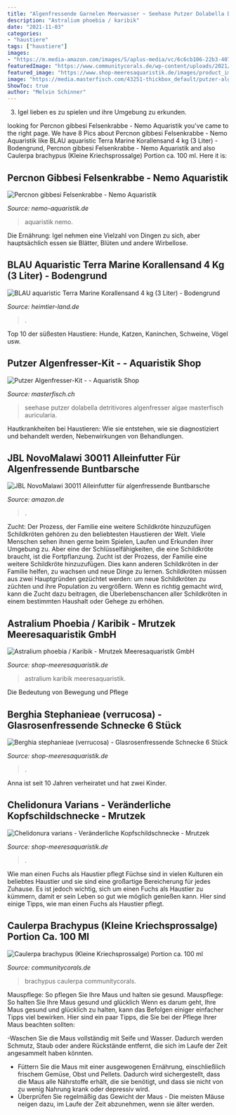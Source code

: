 ```yaml
---
title: "Algenfressende Garnelen Meerwasser ~ Seehase Putzer Dolabella Detritivores Algenfresser Algae Masterfisch Auricularia"
description: "Astralium phoebia / karibik"
date: "2021-11-03"
categories:
- "haustiere"
tags: ["haustiere"]
images:
- "https://m.media-amazon.com/images/S/aplus-media/vc/6c6cb106-22b3-4078-ad25-f7ce6f5e15a7._SR150,300_.jpg"
featuredImage: "https://www.communitycorals.de/wp-content/uploads/2021/01/20210129_184442-955x800.jpg"
featured_image: "https://www.shop-meeresaquaristik.de/images/product_images/info_images/1784_0.jpg"
image: "https://media.masterfisch.com/43251-thickbox_default/putzer-algenfresser-kit.jpg"
ShowToc: true
author: "Melvin Schinner"
---
```



3. Igel lieben es zu spielen und ihre Umgebung zu erkunden.

	

		
looking for Percnon gibbesi Felsenkrabbe - Nemo Aquaristik you've came to the right page. We have 8 Pics about Percnon gibbesi Felsenkrabbe - Nemo Aquaristik like BLAU aquaristic Terra Marine Korallensand 4 kg (3 Liter) - Bodengrund, Percnon gibbesi Felsenkrabbe - Nemo Aquaristik and also Caulerpa brachypus (Kleine Kriechsprossalge) Portion ca. 100 ml. Here it is:
		
    
## Percnon Gibbesi Felsenkrabbe - Nemo Aquaristik

<img loading=lazy src="https://i0.wp.com/nemo-aquaristik.de/wp-content/uploads/2019/10/Algenfressende-Krabbe.jpg" onerror="this.onerror=null;this.src='https://tse1.mm.bing.net/th?id=OIP.wEhsw3ZBbItlCudc_aieOwHaId&amp;pid=15.1';" alt="Percnon gibbesi Felsenkrabbe - Nemo Aquaristik">

_Source: nemo-aquaristik.de_

>aquaristik nemo. 

	

Die Ernährung: Igel nehmen eine Vielzahl von Dingen zu sich, aber hauptsächlich essen sie Blätter, Blüten und andere Wirbellose.

    
## BLAU Aquaristic Terra Marine Korallensand 4 Kg (3 Liter) - Bodengrund

<img loading=lazy src="https://heimtier-land.de/media/image/df/78/e5/Blau_aquaristic-Meerwasser-Bodengrund.jpg" onerror="this.onerror=null;this.src='https://tse2.mm.bing.net/th?id=OIP.lCQu0-lMOOTkTtpFNbZbVgHaGc&amp;pid=15.1';" alt="BLAU aquaristic Terra Marine Korallensand 4 kg (3 Liter) - Bodengrund">

_Source: heimtier-land.de_

>. 

	

Top 10 der süßesten Haustiere: Hunde, Katzen, Kaninchen, Schweine, Vögel usw.

    
## Putzer Algenfresser-Kit - - Aquaristik Shop

<img loading=lazy src="https://media.masterfisch.com/43251-thickbox_default/putzer-algenfresser-kit.jpg" onerror="this.onerror=null;this.src='https://tse2.mm.bing.net/th?id=OIP.O9MBpCsa6gx6CTV2ZuGCRwHaE8&amp;pid=15.1';" alt="Putzer Algenfresser-Kit - - Aquaristik Shop">

_Source: masterfisch.ch_

>seehase putzer dolabella detritivores algenfresser algae masterfisch auricularia. 

	

Hautkrankheiten bei Haustieren: Wie sie entstehen, wie sie diagnostiziert und behandelt werden, Nebenwirkungen von Behandlungen.

    
## JBL NovoMalawi 30011 Alleinfutter Für Algenfressende Buntbarsche

<img loading=lazy src="https://m.media-amazon.com/images/S/aplus-media/vc/6c6cb106-22b3-4078-ad25-f7ce6f5e15a7._SR150,300_.jpg" onerror="this.onerror=null;this.src='https://tse4.mm.bing.net/th?id=OIP.bvPVyz1AogNf9B7_VB3qjQAAAA&amp;pid=15.1';" alt="JBL NovoMalawi 30011 Alleinfutter für algenfressende Buntbarsche">

_Source: amazon.de_

>. 

	

Zucht: Der Prozess, der Familie eine weitere Schildkröte hinzuzufügen
Schildkröten gehören zu den beliebtesten Haustieren der Welt. Viele Menschen sehen ihnen gerne beim Spielen, Laufen und Erkunden ihrer Umgebung zu. Aber eine der Schlüsselfähigkeiten, die eine Schildkröte braucht, ist die Fortpflanzung. Zucht ist der Prozess, der Familie eine weitere Schildkröte hinzuzufügen. Dies kann anderen Schildkröten in der Familie helfen, zu wachsen und neue Dinge zu lernen. Schildkröten müssen aus zwei Hauptgründen gezüchtet werden: um neue Schildkröten zu züchten und ihre Population zu vergrößern. Wenn es richtig gemacht wird, kann die Zucht dazu beitragen, die Überlebenschancen aller Schildkröten in einem bestimmten Haushalt oder Gehege zu erhöhen.

    
## Astralium Phoebia / Karibik - Mrutzek Meeresaquaristik GmbH

<img loading=lazy src="https://www.shop-meeresaquaristik.de/images/product_images/popup_images/11480_2.jpg" onerror="this.onerror=null;this.src='https://tse1.mm.bing.net/th?id=OIP.K-lMreDFlnomDlkGMjlj3wHaHy&amp;pid=15.1';" alt="Astralium phoebia / Karibik - Mrutzek Meeresaquaristik GmbH">

_Source: shop-meeresaquaristik.de_

>astralium karibik meeresaquaristik. 

	

Die Bedeutung von Bewegung und Pflege

    
## Berghia Stephanieae (verrucosa) - Glasrosenfressende Schnecke 6 Stück

<img loading=lazy src="https://www.shop-meeresaquaristik.de/images/product_images/info_images/7860_0.jpg" onerror="this.onerror=null;this.src='https://tse3.mm.bing.net/th?id=OIP.1OVGzz_7MI-m_dykvNjCgAHaHK&amp;pid=15.1';" alt="Berghia stephanieae (verrucosa) - Glasrosenfressende Schnecke 6 Stück">

_Source: shop-meeresaquaristik.de_

>. 

	

Anna ist seit 10 Jahren verheiratet und hat zwei Kinder.

    
## Chelidonura Varians - Veränderliche Kopfschildschnecke - Mrutzek

<img loading=lazy src="https://www.shop-meeresaquaristik.de/images/product_images/info_images/1784_0.jpg" onerror="this.onerror=null;this.src='https://tse1.mm.bing.net/th?id=OIP.dNpVjqSc7DXp2_nmkbK0dQAAAA&amp;pid=15.1';" alt="Chelidonura varians - Veränderliche Kopfschildschnecke - Mrutzek">

_Source: shop-meeresaquaristik.de_

>. 

	

Wie man einen Fuchs als Haustier pflegt
Füchse sind in vielen Kulturen ein beliebtes Haustier und sie sind eine großartige Bereicherung für jedes Zuhause. Es ist jedoch wichtig, sich um einen Fuchs als Haustier zu kümmern, damit er sein Leben so gut wie möglich genießen kann. Hier sind einige Tipps, wie man einen Fuchs als Haustier pflegt.

    
## Caulerpa Brachypus (Kleine Kriechsprossalge) Portion Ca. 100 Ml

<img loading=lazy src="https://www.communitycorals.de/wp-content/uploads/2021/01/20210129_184442-955x800.jpg" onerror="this.onerror=null;this.src='https://tse3.mm.bing.net/th?id=OIP.3hIOfFNaFsLmI0Xz3dtz5wHaGN&amp;pid=15.1';" alt="Caulerpa brachypus (Kleine Kriechsprossalge) Portion ca. 100 ml">

_Source: communitycorals.de_

>brachypus caulerpa communitycorals. 

	

Mauspflege: So pflegen Sie Ihre Maus und halten sie gesund.
Mauspflege: So halten Sie Ihre Maus gesund und glücklich
Wenn es darum geht, Ihre Maus gesund und glücklich zu halten, kann das Befolgen einiger einfacher Tipps viel bewirken. Hier sind ein paar Tipps, die Sie bei der Pflege Ihrer Maus beachten sollten:

-Waschen Sie die Maus vollständig mit Seife und Wasser. Dadurch werden Schmutz, Staub oder andere Rückstände entfernt, die sich im Laufe der Zeit angesammelt haben könnten.
- Füttern Sie die Maus mit einer ausgewogenen Ernährung, einschließlich frischem Gemüse, Obst und Pellets. Dadurch wird sichergestellt, dass die Maus alle Nährstoffe erhält, die sie benötigt, und dass sie nicht von zu wenig Nahrung krank oder depressiv wird.
- Überprüfen Sie regelmäßig das Gewicht der Maus - Die meisten Mäuse neigen dazu, im Laufe der Zeit abzunehmen, wenn sie älter werden.

